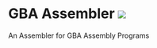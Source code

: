 # GBA Assembler ![](https://img.shields.io/github/license/RottenThunder/GBA_Assembler)

An Assembler for GBA Assembly Programs